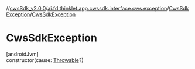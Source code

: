 //[cwsSdk_v2.0.0](../../../index.md)/[ai.fd.thinklet.app.cwssdk.interface.cws.exception](../index.md)/[CwsSdkException](index.md)/[CwsSdkException](-cws-sdk-exception.md)

# CwsSdkException

[androidJvm]\
constructor(cause: [Throwable](https://kotlinlang.org/api/latest/jvm/stdlib/kotlin/-throwable/index.html)?)
